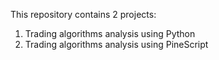This repository contains 2 projects:

1. Trading algorithms analysis using Python
2. Trading algorithms analysis using PineScript
